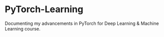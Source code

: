 # PyTorch-Learning
Documenting my advancements in PyTorch for Deep Learning &amp; Machine Learning course.
